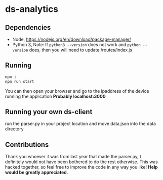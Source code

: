 # ds-analytics

## Dependencies
- Node, 
https://nodejs.org/en/download/package-manager/
- Python 3, 
Note: If ```python3 --version``` does not work and ```python --version``` does, then you will need to update /routes/index.js

## Running
```bash
npm i
npm run start
```
You can then open your browser and go to the ipaddress of the device running the application **Probably localhost:3000**

## Running your own ds-client
run the parser.py in your project location and move data.json into the data directory

## Contributions
Thank you whoever it was from last year that made the parser.py, I definitely would not have been bothered to do the rest otherwise.
This was hacked together, so feel free to improve the code in any way you like!
**Help would be greatly appreciated**.
